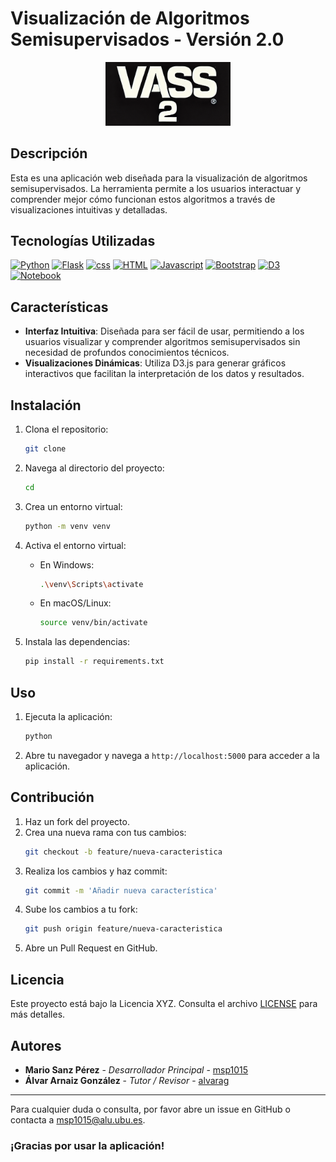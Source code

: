 # Visualización de Algoritmos Semisupervisados - Versión 2.0

<div align="center">
    <img src="vass2Icon.png" alt="Icono de la Aplicación" width="200"/>
</div>

## Descripción

Esta es una aplicación web diseñada para la visualización de algoritmos semisupervisados. La herramienta permite a los usuarios interactuar y comprender mejor cómo funcionan estos algoritmos a través de visualizaciones intuitivas y detalladas.

## Tecnologías Utilizadas

[![Python](https://img.shields.io/badge/python-3776AB?style=for-the-badge&logo=python&logoColor=white)](https://www.python.org/)
[![Flask](https://img.shields.io/badge/flask-000000?style=for-the-badge&logo=flask&logoColor=white)](https://flask.palletsprojects.com/)
[![css](https://img.shields.io/badge/css-1572B6?style=for-the-badge&logo=css3&logoColor=white)](https://developer.mozilla.org/en-US/docs/Web/CSS)
[![HTML](https://img.shields.io/badge/html-E34F26?style=for-the-badge&logo=html5&logoColor=white)](https://developer.mozilla.org/en-US/docs/Web/HTML)
[![Javascript](https://img.shields.io/badge/javascript-F7DF1E?style=for-the-badge&logo=javascript&logoColor=black)](https://developer.mozilla.org/en-US/docs/Web/JavaScript)
[![Bootstrap](https://img.shields.io/badge/bootstrap-7952B3?style=for-the-badge&logo=bootstrap&logoColor=white)](https://getbootstrap.com/)
[![D3](https://img.shields.io/badge/d3-F9A03C?style=for-the-badge&logo=d3.js&logoColor=white)](https://d3js.org/)
[![Notebook](https://img.shields.io/badge/jupyter-F37626?style=for-the-badge&logo=jupyter&logoColor=white)](https://jupyter.org/)

## Características

- **Interfaz Intuitiva**: Diseñada para ser fácil de usar, permitiendo a los usuarios visualizar y comprender algoritmos semisupervisados sin necesidad de profundos conocimientos técnicos.
- **Visualizaciones Dinámicas**: Utiliza D3.js para generar gráficos interactivos que facilitan la interpretación de los datos y resultados.

## Instalación

1. Clona el repositorio:
    ```bash
    git clone 
    ```

2. Navega al directorio del proyecto:
    ```bash
    cd 
    ```

3. Crea un entorno virtual:
    ```bash
    python -m venv venv
    ```

4. Activa el entorno virtual:

    - En Windows:
        ```bash
        .\venv\Scripts\activate
        ```

    - En macOS/Linux:
        ```bash
        source venv/bin/activate
        ```

5. Instala las dependencias:
    ```bash
    pip install -r requirements.txt
    ```

## Uso

1. Ejecuta la aplicación:
    ```bash
    python
    ```

2. Abre tu navegador y navega a `http://localhost:5000` para acceder a la aplicación.

## Contribución

1. Haz un fork del proyecto.
2. Crea una nueva rama con tus cambios:
    ```bash
    git checkout -b feature/nueva-caracteristica
    ```
3. Realiza los cambios y haz commit:
    ```bash
    git commit -m 'Añadir nueva característica'
    ```
4. Sube los cambios a tu fork:
    ```bash
    git push origin feature/nueva-caracteristica
    ```
5. Abre un Pull Request en GitHub.

## Licencia

Este proyecto está bajo la Licencia XYZ. Consulta el archivo [LICENSE](LICENSE) para más detalles.

## Autores

- **Mario Sanz Pérez** - *Desarrollador Principal* - [msp1015](https://github.com/msp1015)
- **Álvar Arnaiz González** - *Tutor / Revisor* - [alvarag](https://github.com/alvarag)

---

Para cualquier duda o consulta, por favor abre un issue en GitHub o contacta a [msp1015@alu.ubu.es](mailto:msp1015@alu.ubu.es).

### ¡Gracias por usar la aplicación!
